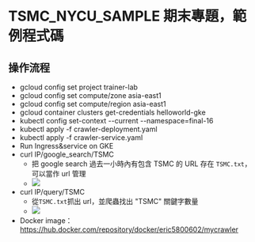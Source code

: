 # TSMC_NYCU_SAMPLE 期末專題，範例程式碼
## 操作流程
* gcloud config set project trainer-lab
* gcloud config set compute/zone asia-east1
* gcloud config set compute/region asia-east1
* gcloud container clusters get-credentials helloworld-gke
* kubectl config set-context --current --namespace=final-16
* kubectl apply -f crawler-deployment.yaml
* kubectl apply -f crawler-service.yaml
* Run Ingress&service on GKE
* curl IP/google_search/TSMC
    * 把 google search 過去一小時內有包含 TSMC 的 URL 存在 `TSMC.txt`，可以當作 url 管理
    * ![](https://i.imgur.com/kk4ZVfj.png)
* curl IP/query/TSMC
    * 從`TSMC.txt`抓出 url，並爬蟲找出 "TSMC" 關鍵字數量
    * ![](https://i.imgur.com/hO86lQF.png)
* Docker image：https://hub.docker.com/repository/docker/eric5800602/mycrawler




